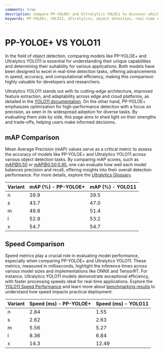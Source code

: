 ```yaml
---
comments: true
description: Compare PP-YOLOE+ and Ultralytics YOLO11 to discover which model excels in object detection, real-time AI, and edge AI applications. Dive into their performance, accuracy, and efficiency for diverse computer vision tasks.
keywords: PP-YOLOE+, YOLO11, Ultralytics, object detection, real-time AI, edge AI, computer vision, model comparison
---
```


# PP-YOLOE+ VS YOLO11

In the field of object detection, comparing models like PP-YOLOE+ and Ultralytics YOLO11 is essential for understanding their unique capabilities and determining their suitability for various applications. Both models have been designed to excel in real-time detection tasks, offering advancements in speed, accuracy, and computational efficiency, making this comparison highly valuable for developers and researchers.

Ultralytics YOLO11 stands out with its cutting-edge architecture, improved feature extraction, and adaptability across edge and cloud platforms, as detailed in the [YOLO11 documentation](https://docs.ultralytics.com/models/yolo11/). On the other hand, PP-YOLOE+ emphasizes optimization for high-performance detection with a focus on precision, as seen in its widespread adoption for diverse tasks. By evaluating them side by side, this page aims to shed light on their strengths and trade-offs, helping users make informed decisions.

## mAP Comparison

Mean Average Precision (mAP) values serve as a critical metric to assess the accuracy of models like PP-YOLOE+ and Ultralytics YOLO11 across various object detection tasks. By comparing mAP scores, such as [mAP@0.50](https://www.ultralytics.com/glossary/mean-average-precision-map) or [mAP@0.50:0.95](https://docs.ultralytics.com/guides/yolo-performance-metrics/), one can evaluate how well each model balances precision and recall, offering insights into their overall detection performance. For more details, explore the [Ultralytics Glossary](https://www.ultralytics.com/glossary).

| Variant | mAP (%) - PP-YOLOE+ | mAP (%) - YOLO11 |
| ------- | ------------------- | ---------------- |
| n       | 39.9                | 39.5             |
| s       | 43.7                | 47.0             |
| m       | 49.8                | 51.4             |
| l       | 52.9                | 53.2             |
| x       | 54.7                | 54.7             |

## Speed Comparison

Speed metrics play a crucial role in evaluating model performance, especially when comparing PP-YOLOE+ and Ultralytics YOLO11. These metrics, measured in milliseconds, highlight the inference times across various model sizes and implementations like ONNX and TensorRT. For instance, Ultralytics YOLO11 models demonstrate exceptional efficiency, with faster processing speeds ideal for real-time applications. Explore the [YOLO11 Speed Performance](https://docs.ultralytics.com/models/yolo11/) and learn more about [benchmarking results](https://docs.ultralytics.com/reference/utils/benchmarks/) to understand how speed impacts practical deployment.

| Variant | Speed (ms) - PP-YOLOE+ | Speed (ms) - YOLO11 |
| ------- | ---------------------- | ------------------- |
| n       | 2.84                   | 1.55                |
| s       | 2.62                   | 2.63                |
| m       | 5.56                   | 5.27                |
| l       | 8.36                   | 6.84                |
| x       | 14.3                   | 12.49               |
